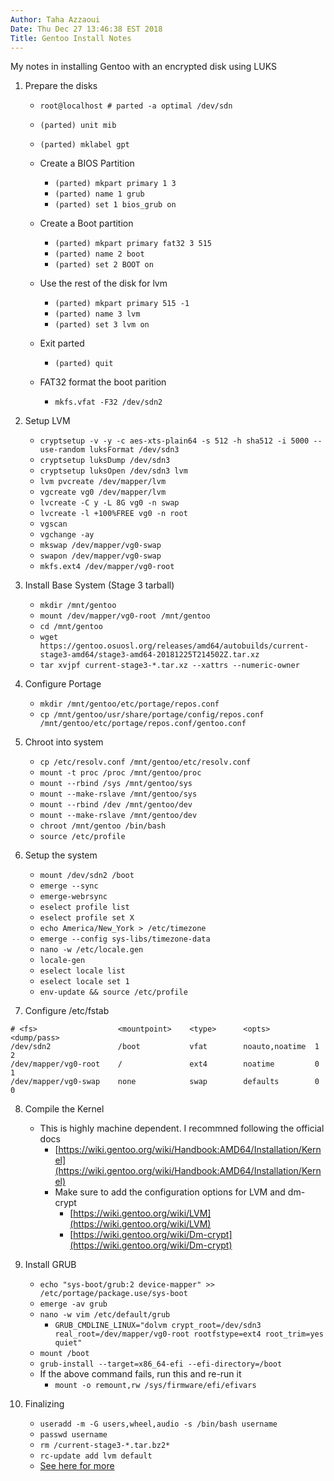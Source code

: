 ```yaml
---
Author: Taha Azzaoui
Date: Thu Dec 27 13:46:38 EST 2018
Title: Gentoo Install Notes
---
```


My notes in installing Gentoo with an encrypted disk using LUKS

1. Prepare the disks 
    * `root@localhost # parted -a optimal /dev/sdn`

    * `(parted) unit mib`

    * `(parted) mklabel gpt`

    * Create a BIOS Partition
       * `(parted) mkpart primary 1 3`
       * `(parted) name 1 grub`
       * `(parted) set 1 bios_grub on`

    * Create a Boot partition
       * `(parted) mkpart primary fat32 3 515`
       * `(parted) name 2 boot`
       * `(parted) set 2 BOOT on` 

    * Use the rest of the disk for lvm
       * `(parted) mkpart primary 515 -1`
       * `(parted) name 3 lvm`
       * `(parted) set 3 lvm on`

    * Exit parted
       * `(parted) quit`

    * FAT32 format the boot parition
       * `mkfs.vfat -F32 /dev/sdn2`

2. Setup LVM
    * `cryptsetup -v -y -c aes-xts-plain64 -s 512 -h sha512 -i 5000 --use-random luksFormat /dev/sdn3`
    * `cryptsetup luksDump /dev/sdn3`
    * `cryptsetup luksOpen /dev/sdn3 lvm`
    * `lvm pvcreate /dev/mapper/lvm`
    * `vgcreate vg0 /dev/mapper/lvm`
    * `lvcreate -C y -L 8G vg0 -n swap`
    * `lvcreate -l +100%FREE vg0 -n root`
    * `vgscan`
    * `vgchange -ay`
    * `mkswap /dev/mapper/vg0-swap`
    * `swapon /dev/mapper/vg0-swap`
    * `mkfs.ext4 /dev/mapper/vg0-root`

3. Install Base System (Stage 3 tarball)
    * `mkdir /mnt/gentoo`
    * `mount /dev/mapper/vg0-root /mnt/gentoo`
    * `cd /mnt/gentoo`
    * `wget https://gentoo.osuosl.org/releases/amd64/autobuilds/current-stage3-amd64/stage3-amd64-20181225T214502Z.tar.xz`
    * `tar xvjpf current-stage3-*.tar.xz --xattrs --numeric-owner` 

4. Configure Portage
    * `mkdir /mnt/gentoo/etc/portage/repos.conf`
    * `cp /mnt/gentoo/usr/share/portage/config/repos.conf /mnt/gentoo/etc/portage/repos.conf/gentoo.conf`

5. Chroot into system
    * `cp /etc/resolv.conf /mnt/gentoo/etc/resolv.conf`
    * `mount -t proc /proc /mnt/gentoo/proc`
    * `mount --rbind /sys /mnt/gentoo/sys`
    * `mount --make-rslave /mnt/gentoo/sys`
    * `mount --rbind /dev /mnt/gentoo/dev`
    * `mount --make-rslave /mnt/gentoo/dev`
    * `chroot /mnt/gentoo /bin/bash`
    * `source /etc/profile`

6. Setup the system
    * `mount /dev/sdn2 /boot`
    * `emerge --sync`
    * `emerge-webrsync`
    * `eselect profile list`
    * `eselect profile set X`
    * `echo America/New_York > /etc/timezone`
    * `emerge --config sys-libs/timezone-data`
    * `nano -w /etc/locale.gen`
    * `locale-gen`
    * `eselect locale list`
    * `eselect locale set 1`
    * `env-update && source /etc/profile`

7. Configure /etc/fstab
```
# <fs>			        <mountpoint>	<type>		<opts>		    <dump/pass>
/dev/sdn2		        /boot		    vfat		noauto,noatime	1 2
/dev/mapper/vg0-root	/		        ext4		noatime		    0 1
/dev/mapper/vg0-swap	none		    swap		defaults	    0 0
```
8. Compile the Kernel
    * This is highly machine dependent. I recommned following the official docs
        * [https://wiki.gentoo.org/wiki/Handbook:AMD64/Installation/Kernel](https://wiki.gentoo.org/wiki/Handbook:AMD64/Installation/Kernel)
        * Make sure to add the configuration options for LVM and dm-crypt
            * [https://wiki.gentoo.org/wiki/LVM](https://wiki.gentoo.org/wiki/LVM)
            * [https://wiki.gentoo.org/wiki/Dm-crypt](https://wiki.gentoo.org/wiki/Dm-crypt)

9. Install GRUB
    * `echo "sys-boot/grub:2 device-mapper" >> /etc/portage/package.use/sys-boot`
    * `emerge -av grub`
    * `nano -w vim /etc/default/grub`
        * `GRUB_CMDLINE_LINUX="dolvm crypt_root=/dev/sdn3 real_root=/dev/mapper/vg0-root rootfstype=ext4 root_trim=yes quiet"`
    * `mount /boot`
    * `grub-install --target=x86_64-efi --efi-directory=/boot`
    * If the above command fails, run this and re-run it
        * `mount -o remount,rw /sys/firmware/efi/efivars`

10. Finalizing
    * `useradd -m -G users,wheel,audio -s /bin/bash username`
    * `passwd username`
    * `rm /current-stage3-*.tar.bz2*`
    * `rc-update add lvm default`
    *  [See here for more](https://wiki.gentoo.org/wiki/Handbook:AMD64/Installation/Finalizing)
